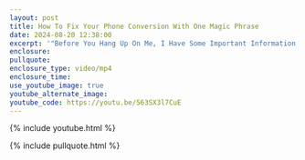 ```yaml
---
layout: post
title: How To Fix Your Phone Conversion With One Magic Phrase
date: 2024-08-20 12:38:00
excerpt: '"Before You Hang Up On Me, I Have Some Important Information..." '
enclosure:
pullquote:
enclosure_type: video/mp4
enclosure_time:
use_youtube_image: true
youtube_alternate_image:
youtube_code: https://youtu.be/563SX3l7CuE
---
```

{% include youtube.html %}

{% include pullquote.html %}